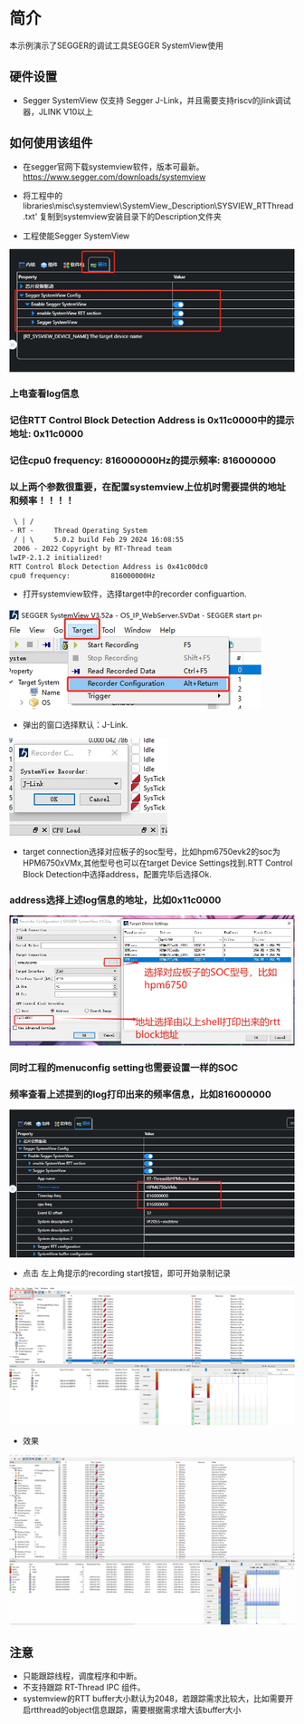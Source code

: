 # 简介

本示例演示了SEGGER的调试工具SEGGER SystemView使用

## 硬件设置
* Segger SystemView 仅支持 Segger J-Link，并且需要支持riscv的jlink调试器，JLINK V10以上

## 如何使用该组件

* 在segger官网下载systemview软件，版本可最新。 https://www.segger.com/downloads/systemview

* 将工程中的libraries\misc\systemview\SystemView_Description\SYSVIEW_RTThread.txt' 复制到systemview安装目录下的Description文件夹

* 工程使能Segger SystemView

![](doc/image/enable_sysview.png)

### 上电查看log信息
### 记住RTT Control Block Detection Address is 0x11c0000中的提示地址: 0x11c0000
### 记住cpu0 frequency:          816000000Hz的提示频率: 816000000
### 以上两个参数很重要，在配置systemview上位机时需要提供的地址和频率！！！！
```console
 \ | /
- RT -     Thread Operating System
 / | \     5.0.2 build Feb 29 2024 16:08:55
 2006 - 2022 Copyright by RT-Thread team
lwIP-2.1.2 initialized!
RTT Control Block Detection Address is 0x41c00dc0
cpu0 frequency:          816000000Hz

```

* 打开systemview软件，选择target中的recorder configuartion.

![](doc/image/recorder_configuartion.png)

* 弹出的窗口选择默认：J-Link.

![](doc/image/recorder_configuartion_jlink.png)
* target connection选择对应板子的soc型号，比如hpm6750evk2的soc为HPM6750xVMx,其他型号也可以在target Device Settings找到.RTT Control Block Detection中选择address，配置完毕后选择Ok.
### address选择上述log信息的地址，比如0x11c0000

![](doc/image/recorder_configuartion_all.png)

### 同时工程的menuconfig setting也需要设置一样的SOC
### 频率查看上述提到的log打印出来的频率信息，比如816000000

![](doc/image/rtt_studio_set.png)


* 点击 左上角提示的recording start按钮，即可开始录制记录

![](doc/image/recording_start.png)

* 效果


![](doc/image/sysview_work.gif)


## 注意

* 只能跟踪线程，调度程序和中断。
* 不支持跟踪 RT-Thread IPC 组件。
* systemview的RTT buffer大小默认为2048，若跟踪需求比较大，比如需要开启rtthread的object信息跟踪，需要根据需求增大该buffer大小